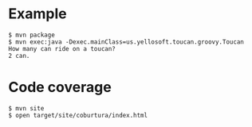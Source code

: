 # Example

```
$ mvn package
$ mvn exec:java -Dexec.mainClass=us.yellosoft.toucan.groovy.Toucan
How many can ride on a toucan?
2 can.
```

# Code coverage

```
$ mvn site
$ open target/site/coburtura/index.html
```
